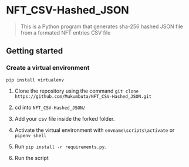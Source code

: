 # NFT_CSV-Hashed_JSON

> This is  a Python program that generates sha-256 hashed JSON file from  a formated NFT entries CSV file

## Getting started

### Create a virtual environment 
    pip install virtualenv

1. Clone the repository using the command `git clone https://github.com/Mukumbuta/NFT_CSV-Hashed_JSON.git`

2. cd into `NFT_CSV-Hashed_JSON/`

3. Add your csv file inside the forked folder.

4. Activate the virtual environment with `envname\scripts\activate` or `pipenv shell`

5. Run `pip install -r requirements.py`.

6. Run the script
